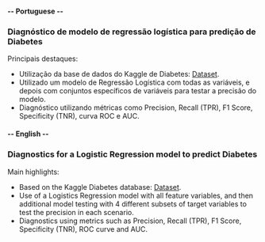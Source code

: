 #### -- Portuguese --
### Diagnóstico de modelo de regressão logística para predição de Diabetes

Principais destaques:
- Utilização da base de dados do Kaggle de Diabetes: [Dataset](https://www.kaggle.com/datasets/mathchi/diabetes-data-set/data).
- Utilizado um modelo de Regressão Logística com todas as variáveis, e depois com conjuntos específicos de variáveis para testar a precisão do modelo.
- Diagnóstico utilizando métricas como Precision, Recall (TPR), F1 Score, Specificity (TNR), curva ROC e AUC.

#### -- English --
### Diagnostics for a Logistic Regression model to predict Diabetes

Main highlights:
- Based on the Kaggle Diabetes database: [Dataset](https://www.kaggle.com/datasets/mathchi/diabetes-data-set/data).
- Use of a Logistics Regression model with all feature variables, and then additional model testing with 4 different subsets of target variables to test the precision in each scenario.
- Diagnostics using metrics such as Precision, Recall (TPR), F1 Score, Specificity (TNR), ROC curve and AUC.
